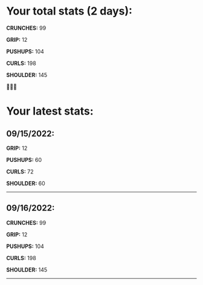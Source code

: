# Your total stats (2 days):
**CRUNCHES:** 99

**GRIP:** 12

**PUSHUPS:** 104

**CURLS:** 198

**SHOULDER:** 145

💪💪💪
# Your latest stats:

## 09/15/2022:
**GRIP:** 12

**PUSHUPS:** 60

**CURLS:** 72

**SHOULDER:** 60

---------

## 09/16/2022:
**CRUNCHES:** 99

**GRIP:** 12

**PUSHUPS:** 104

**CURLS:** 198

**SHOULDER:** 145

---------
